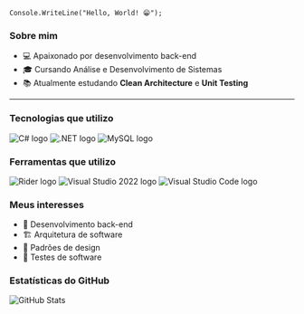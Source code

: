 `Console.WriteLine("Hello, World! 😁");`

### Sobre mim

- 💻 Apaixonado por desenvolvimento back-end
- 🎓 Cursando Análise e Desenvolvimento de Sistemas
- 📚 Atualmente estudando **Clean Architecture** e **Unit Testing**

---

### Tecnologias que utilizo

![C# logo](https://skillicons.dev/icons?i=cs)
![.NET logo](https://skillicons.dev/icons?i=dotnet)
![MySQL logo](https://skillicons.dev/icons?i=mysql&theme=light)

### Ferramentas que utilizo

![Rider logo](https://skillicons.dev/icons?i=rider&theme=light)
![Visual Studio 2022 logo](https://skillicons.dev/icons?i=visualstudio&theme=light)
![Visual Studio Code logo](https://skillicons.dev/icons?i=vscode&theme=light)

### Meus interesses

- 🔧 Desenvolvimento back-end
- 🏗️ Arquitetura de software
- 📐 Padrões de design
- 🧪 Testes de software

### Estatísticas do GitHub

![GitHub Stats](https://github-readme-stats.vercel.app/api?username=kauatwn&show_icons=true&count_private=true&theme=material-palenight)
